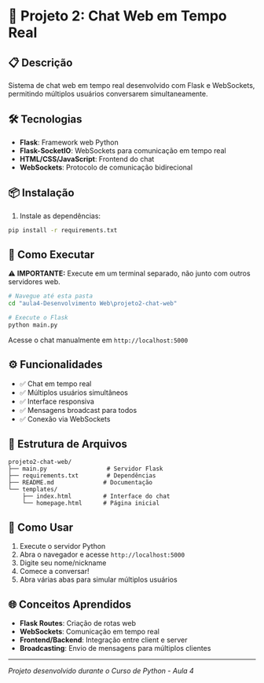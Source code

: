 # 💬 Projeto 2: Chat Web em Tempo Real

## 📋 Descrição
Sistema de chat web em tempo real desenvolvido com Flask e WebSockets, permitindo múltiplos usuários conversarem simultaneamente.

## 🛠️ Tecnologias
- **Flask**: Framework web Python
- **Flask-SocketIO**: WebSockets para comunicação em tempo real
- **HTML/CSS/JavaScript**: Frontend do chat
- **WebSockets**: Protocolo de comunicação bidirecional

## 📦 Instalação

1. Instale as dependências:
```bash
pip install -r requirements.txt
```

## 🚀 Como Executar

⚠️ **IMPORTANTE:** Execute em um terminal separado, não junto com outros servidores web.

```bash
# Navegue até esta pasta
cd "aula4-Desenvolvimento Web\projeto2-chat-web"

# Execute o Flask
python main.py
```

Acesse o chat manualmente em `http://localhost:5000`

## ⚙️ Funcionalidades
- ✅ Chat em tempo real
- ✅ Múltiplos usuários simultâneos
- ✅ Interface responsiva
- ✅ Mensagens broadcast para todos
- ✅ Conexão via WebSockets

## 📂 Estrutura de Arquivos
```
projeto2-chat-web/
├── main.py                 # Servidor Flask
├── requirements.txt        # Dependências
├── README.md              # Documentação
└── templates/
    ├── index.html         # Interface do chat
    └── homepage.html      # Página inicial
```

## 📝 Como Usar
1. Execute o servidor Python
2. Abra o navegador e acesse `http://localhost:5000`
3. Digite seu nome/nickname
4. Comece a conversar!
5. Abra várias abas para simular múltiplos usuários

## 🌐 Conceitos Aprendidos
- **Flask Routes**: Criação de rotas web
- **WebSockets**: Comunicação em tempo real
- **Frontend/Backend**: Integração entre client e server
- **Broadcasting**: Envio de mensagens para múltiplos clientes

---
*Projeto desenvolvido durante o Curso de Python - Aula 4*